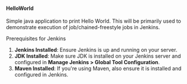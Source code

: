 #### HelloWorld
Simple java application to print Hello World. This will be primarily used to demonstrate execution of job/chained-freestyle jobs in Jenkins.

Prerequisites for Jenkins

1. **Jenkins Installed**: Ensure Jenkins is up and running on your server.
2. **JDK Installed**: Make sure JDK is installed on your Jenkins server and configured in **Manage Jenkins > Global Tool Configuration**.
3. **Maven Installed**: If you're using Maven, also ensure it is installed and configured in Jenkins.
